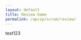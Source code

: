 ```yaml
---
layout: default
title: Review Game
permalink: /apcsp/scrum/review/
---
```


test123
<script src="/seedrandom.js.js"></script>
<script src="/review_game_script.js"></script>

